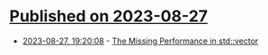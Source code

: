 # [Published on 2023-08-27](index.md)

* [2023-08-27, 19:20:08](https://lobste.rs/s/dcmjau/missing_performance_std_vector) - [The Missing Performance in std::vector](https://codingnest.com/the-little-things-the-missing-performance-in-std-vector/)
